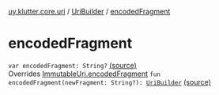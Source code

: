 [uy.klutter.core.uri](../index.md) / [UriBuilder](index.md) / [encodedFragment](.)


# encodedFragment
<code>var encodedFragment: String?</code> [(source)](https://github.com/kohesive/klutter/blob/master/core-jdk6/src/main/kotlin/uy/klutter/core/uri/UriBuilder.kt#L92)<br/>Overrides [ImmutableUri.encodedFragment](../-immutable-uri/encoded-fragment.md)
<code>fun encodedFragment(newFragment: String?): [UriBuilder](index.md)</code> [(source)](https://github.com/kohesive/klutter/blob/master/core-jdk6/src/main/kotlin/uy/klutter/core/uri/UriBuilder.kt#L228)<br/>

